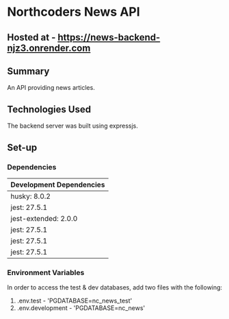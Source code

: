 # Northcoders News API

## Hosted at - https://news-backend-njz3.onrender.com

## Summary
An API providing news articles.

## Technologies Used

The backend server was built using expressjs.

## Set-up

### Dependencies

| Development Dependencies |
| ------------------------ |
| husky: 8.0.2             |
| jest: 27.5.1             |
| jest-extended: 2.0.0     |
| jest: 27.5.1             |
| jest: 27.5.1             |
| jest: 27.5.1             |

### Environment Variables

In order to access the test & dev databases, add two files with the following: 

1. .env.test - 'PGDATABASE=nc_news_test'
2. .env.development - 'PGDATABASE=nc_news'
